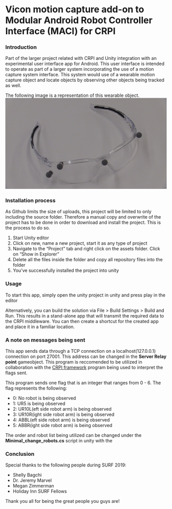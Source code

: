 # Vicon motion capture add-on to Modular Android Robot Controller Interface (MACI) for CRPI 

### Introduction 
Part of the larger project related with CRPI and Unity integration with an experimental user interface app for Android. This user interface is intended to operate as part of a larger system incorporating the use of a motion capture system interface. This system would use of a wearable motion capture object and locate objects by observing other objects being tracked as well.

The following image is a representation of this wearable object. 
![alt-text](https://raw.githubusercontent.com/OvercodedStack/CRPI-UI-DOCUMENTATION-Summer-of-2019/master/Images/IMG_0007.JPG)

### Installation process

As Github limits the size of uploads, this project will be limited to only including the source folder. Therefore a manual copy and overwrite of the project has to be done in order to download and install the project. This is the process to do so. 
1.	Start Unity editor
2.	Click on new, name a new project, start it as any type of project 
3.	Navigate to the “Project” tab and right click on the assets folder. Click on “Show in Explorer” 
4.	Delete all the files inside the folder and copy all repository files into the folder
5.	You’ve successfully installed the project into unity

### Usage

To start this app, simply open the unity project in unity and press play in the editor  

Alternatively, you can build the solution via File > Build Settings > Build and Run. This results in a stand-alone app that will transmit the required data to the CRPI middleware. You can then create a shortcut for the created app and place it in a familiar location. 

### A note on messages being sent

This app sends data through a TCP connection on a localhost(127.0.0.1) connection on port 27001. This address can be changed in the **Server Relay point** gameobject. This program is reccomended to be utilized in collaboration with the [CRPI framework](https://github.com/OvercodedStack/CRPI_MIDDLEWARE_INTEGRATION-Summer-of-2019-NIST) program being used to interpret the flags sent. 

This program sends one flag that is an integer that ranges from 0 - 6. The flag represents the following: 

- 0: No robot is being observed
- 1: UR5 is being observed
- 2: UR10L(eft side robot arm) is being observed
- 3: UR10R(ight side robot arm) is being observed
- 4: ABBL(eft side robot arm) is being observed
- 5: ABBR(ight side robot arm) is being observed

The order and robot list being utilized can be changed under the **Minimal_change_robots.cs** script in unity with the 

### Conclusion

Special thanks to the following people during SURF 2019:

- Shelly Bagchi
- Dr. Jeremy Marvel
- Megan Zimmerman
- Holiday Inn SURF Fellows

Thank you all for being the great people you guys are!
